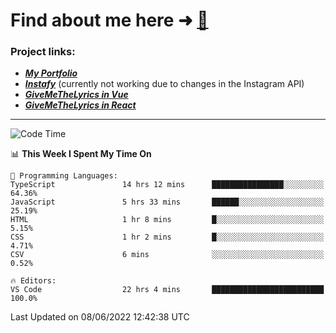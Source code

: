 # Find about me here ➜ [🧑](https://pauabella.dev)

### Project links:
- ***[My Portfolio](https://pauabella.dev)***
- ***[Instafy](https://instafy.me)*** (currently not working due to changes in the Instagram API)
- ***[GiveMeTheLyrics in Vue](https://lyrics.pauabella.dev)***
- ***[GiveMeTheLyrics in React](https://pauabella.dev/GiveMeTheLyrics)***

---
<!--START_SECTION:waka-->
![Code Time](http://img.shields.io/badge/Code%20Time-1%2C136%20hrs%2029%20mins-blue)

📊 **This Week I Spent My Time On** 

```text
💬 Programming Languages: 
TypeScript               14 hrs 12 mins      ████████████████░░░░░░░░░   64.36% 
JavaScript               5 hrs 33 mins       ██████░░░░░░░░░░░░░░░░░░░   25.19% 
HTML                     1 hr 8 mins         █░░░░░░░░░░░░░░░░░░░░░░░░   5.15% 
CSS                      1 hr 2 mins         █░░░░░░░░░░░░░░░░░░░░░░░░   4.71% 
CSV                      6 mins              ░░░░░░░░░░░░░░░░░░░░░░░░░   0.52%

🔥 Editors: 
VS Code                  22 hrs 4 mins       █████████████████████████   100.0%

```


 Last Updated on 08/06/2022 12:42:38 UTC
<!--END_SECTION:waka-->
